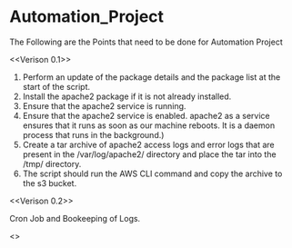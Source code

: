 # Automation_Project

The Following are the Points that need to be done for Automation Project

<<Verison 0.1>> 

1.	Perform an update of the package details and the package list at the start of the script.
2.	Install the apache2 package if it is not already installed.
3.	Ensure that the apache2 service is running. 
4.	Ensure that the apache2 service is enabled.  apache2 as a service ensures that it runs as soon as our machine reboots. It is a daemon process that runs in the background.)
5.	Create a tar archive of apache2 access logs and error logs that are present in the /var/log/apache2/ directory and place the tar into the /tmp/ directory.
6.	The script should run the AWS CLI command and copy the archive to the s3 bucket. 

<<Verison 0.2>>

Cron Job and Bookeeping of Logs.

<<End of Readme >>
